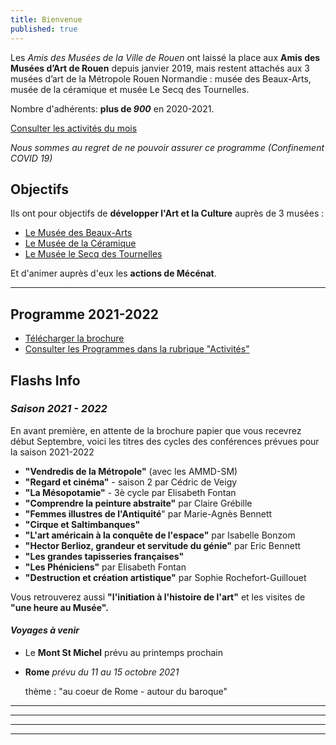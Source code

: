```yaml
---
title: Bienvenue
published: true
---
```

Les _Amis des Musées de la Ville de Rouen_ ont laissé la place aux **Amis des Musées d’Art de Rouen** depuis janvier 2019, mais restent attachés aux 3 musées d’art de la Métropole Rouen Normandie : musée des Beaux-Arts, musée de la céramique et musée Le Secq des Tournelles.

Nombre d'adhérents: **plus de _900_** en 2020-2021.

[Consulter les activités du mois](/pages/activites-du-mois.html)

_Nous sommes au regret de ne pouvoir assurer ce programme (Confinement COVID 19)_

## Objectifs

Ils ont pour objectifs de **développer l'Art et la Culture** auprès de 3 musées :

* [Le Musée des Beaux-Arts](http://mbarouen.fr/fr)
* [Le Musée de la Céramique](http://museedelaceramique.fr/fr)
* [Le Musée le Secq des Tournelles](http://museelesecqdestournelles.fr/fr)

Et d'animer auprès d'eux les **actions de Mécénat**.

***

## Programme 2021-2022

* [Télécharger la brochure](2021-2022/fichiers/brochure-amar-2021-2022.pdf)
* [Consulter les Programmes dans la rubrique "Activités"](/pages/activites.html)

## **Flashs Info**

### _Saison 2021 - 2022_

En avant première, en attente de la brochure papier que vous recevrez début Septembre, voici les titres des cycles des conférences prévues pour la saison 2021-2022

* **"Vendredis de la Métropole"** (avec les AMMD-SM)
* **"Regard et cinéma"** - saison 2 par Cédric de Veigy
* **"La Mésopotamie"** - 3è cycle par Elisabeth Fontan
* **"Comprendre la peinture abstraite"** par Claire Grébille
* **"Femmes illustres de l'Antiquité**" par Marie-Agnès Bennett
* **"Cirque et Saltimbanques"**
* **"L'art américain à la conquête de l'espace"**  par Isabelle Bonzom
* **"Hector Berlioz, grandeur et servitude du génie"**  par Eric Bennett
* **"Les grandes tapisseries françaises"**
* **"Les Phéniciens"**  par Elisabeth Fontan
* **"Destruction et création artistique"** par Sophie Rochefort-Guillouet

Vous retrouverez aussi **"l'initiation à l'histoire de l'art"** et les visites de **"une heure au Musée".**

#### _Voyages à venir_

* Le **Mont St Michel** prévu au printemps prochain
* **Rome**   _prévu du 11 au 15 octobre 2021_

  thème : "au coeur de Rome - autour du baroque"

***

***

***

***

